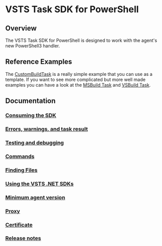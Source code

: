# VSTS Task SDK for PowerShell

## Overview
The VSTS Task SDK for PowerShell is designed to work with the agent's new PowerShell3 handler. 

## Reference Examples

The [CustomBuildTask](https://github.com/Angr1st/CustomBuildTask) is a really simple example that you can use as a template.
If you want to see more complicated but more well made examples you can have a look at the [MSBuild Task](https://github.com/Microsoft/vsts-tasks/blob/master/Tasks/MSBuildV1/MSBuild.ps1) and [VSBuild Task](https://github.com/Microsoft/vsts-tasks/blob/master/Tasks/VSBuildV1/VSBuild.ps1).

## Documentation

### [Consuming the SDK](Consuming.md)
### [Errors, warnings, and task result](ErrorsWarningsAndTaskResult.md)
### [Testing and debugging](TestingAndDebugging.md)
### [Commands](Commands.md)
### [Finding Files](FindingFiles.md)
### [Using the VSTS .NET SDKs](UsingOM.md)
### [Minimum agent version](../../node/docs/minagent.md)
### [Proxy](../../node/docs/proxy.md)
### [Certificate](../../node/docs/cert.md)
### [Release notes](ReleaseNotes.md)
